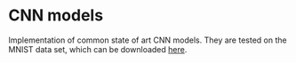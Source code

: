 # CNN modelsImplementation of common state of art CNN models. They are tested on the MNIST data set, which can be downloaded [here](https://www.kaggle.com/c/digit-recognizer).